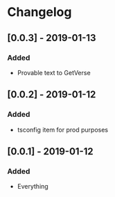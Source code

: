 # Changelog

## [0.0.3] - 2019-01-13

### Added

- Provable text to GetVerse

## [0.0.2] - 2019-01-12

### Added

- tsconfig item for prod purposes

## [0.0.1] - 2019-01-12

### Added

- Everything